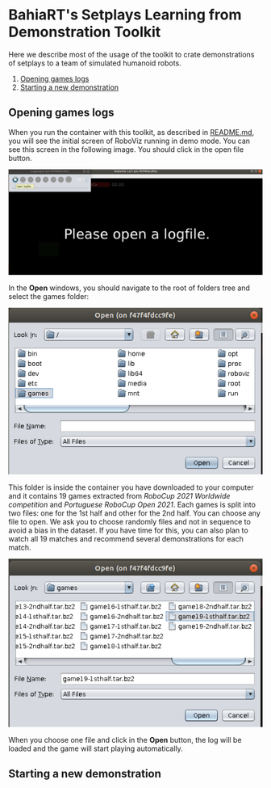 # BahiaRT's Setplays Learning from Demonstration Toolkit

Here we describe most of the usage of the toolkit to crate demonstrations of setplays to a team of simulated humanoid robots. 

1. [Opening games logs](#markdown-header-Opening-games-logs)
2. [Starting a new demonstration](#markdown-header-Starting-a-new-demonstration)

[RVizOpenFile]: /images/DemoMode-RViz1.png "Open a Game"
[RVizGamesFolder]: /images/DemoMode-RViz2.png "Games Folder"
[RVizGameLog]: /images/DemoMode-RViz3.png "Choosing a game log" 
[RVizNewDemo]: /images/DemoMode-RViz4.png "Setting up a new demonstration"
[RVizNewOff]: /images/DemoMode-RViz5.png "New Offensive Demonstration"
[RVizSelTeam]: /images/DemoMode-RViz6.png "Selecting Teammates"
[RVizTeamSel]: /images/DemoMode-RViz7.png "Teammates selected"
[RVizOppSel]: /images/DemoMode-RViz8.png "Opponents selected"
[RVizStartNew]: /images/DemoMode-RViz9.png "Starting a new demonstration"
[RVizPlayBack]: /images/DemoMode-RViz10.png "Playing Backwards"
[RVizPlayersMIRG]: /images/DemoMode-RViz11.png "Choosing players from other teams"

[SPNewOffSP]: /images/DemoMode-SPlanner1.png "Creating a new Offensive Setplay"
[SPOffMarkerMenu]: /images/DemoMode-SPlanner2.png "Behaviors for non-Ball Owners Players: Offensive Marker"
[SPOffMarkerSeta]: /images/DemoMode-SPlanner3.png "Arrow pointing to target of Offensive Marker"
[SPOoffMarkerOptions]: /images/DemoMode-SPlanner4.png "Options for Offensive Marker"
[SPBehNonBO]: /images/DemoMode-SPlanner5.png "Other Behaviors for non-Ball Owners Players"
[SPBehBO]: /images/DemoMode-SPlanner6.png "Behaviors for the Ball Owner Player"
[SPGraphName]: /images/DemoMode-SPlanner7.png "Setplay Graph and Name"
[SPSaveSP]: /images/DemoMode-SPlanner8.png "Exporting a Setplay"
[SPSetpFolder]: /images/DemoMode-SPlanner9.png "Setplays folder"
[SPMultiFlow]: /images/DemoMode-SPlanner10.png "Using Pass to Best Player in a a Multiflow Setplay"
[SPMultiFlowGraph]: /images/DemoMode-SPlanner11.png "Graph of a complete Multiflow Setplay"
[SPDefBeh]: /images/DemoMode-SPlanner12.png "Defensive Behaviors"
[SPDefensiveMarker]: /images/DemoMode-SPlanner13.png "Defensive Marker"
[SPBecOwn]: /images/DemoMode-SPlanner14.png "BecomeOwner behavior"

## Opening games logs

When you run the container with this toolkit, as described in [README.md](/README.md),  you will see the initial screen of RoboViz running in demo mode.
You can see this screen in the following image. You should click in the open file button.

![Open a game file in RoboViz][RVizOpenFile]

In the **Open** windows, you should navigate to the root of folders tree and select the games folder:

![Games folder][RVizGamesFolder]

This folder is inside the container you have downloaded to your computer and it contains 19 games extracted from *RoboCup 2021 Worldwide competition* and *Portuguese RoboCup Open 2021*.
Each games is split into two files: one for the 1st half and other for the 2nd half. You can choose any file to open. We ask you to choose randomly files and not in sequence to avoid a bias in the dataset.
If you have time for this, you can also plan to watch all 19 matches and recommend several demonstrations for each match. 

![Choose a game log][RVizGameLog]

When you choose one file and click in the **Open** button, the log will be loaded and the game will start playing automatically.

## Starting a new demonstration